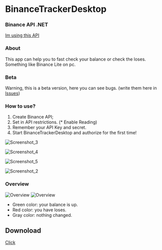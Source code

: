 # BinanceTrackerDesktop

### Binance API .NET
[Im using this API](https://github.com/JKorf/Binance.Net)

### About
This app can help you to fast check your balance or check the loses. Something like Binance Lite on pc.

### Beta
Warning, this is a beta version, here you can see bugs. (write them here in [Issues](https://github.com/z1net/BinanceTrackerDesktop/issues))

### How to use?
1. Create Binance API;
2. Set in API restrictions. (* Enable Reading)
3. Remember your API Key and secret.
4. Start BinanceTrackerDesktop and authorize for the first time!

![Screenshot_3](https://user-images.githubusercontent.com/65300126/131249064-3e6831de-c1ec-462d-9e15-503c97df2df6.png)

![Screenshot_4](https://user-images.githubusercontent.com/65300126/131249068-1931e06c-dffd-40c4-bf00-eb13dae999ab.png)

![Screenshot_5](https://user-images.githubusercontent.com/65300126/131249072-adb1c68a-0adc-4dc0-b3d6-f3d9672471b2.png)

![Screenshot_2](https://user-images.githubusercontent.com/65300126/131249080-a179aec0-426a-435b-9070-9ba41fceaf34.png)

### Overview
![Overview](https://user-images.githubusercontent.com/65300126/131248850-a68a0db1-0e5f-4728-b7ac-15ab68bb277b.png)
![Overview](https://user-images.githubusercontent.com/65300126/131262991-34969db4-fa6b-44e5-9780-ba2313b39466.png)
- Green color: your balance is up.
- Red color: you have loses.
- Gray color: nothing changed.


## Downoload
[Click](https://github.com/z1net/BinanceTrackerDesktop/releases/download/1.0.0.0/BinanceTrackerDesktop.rar)

